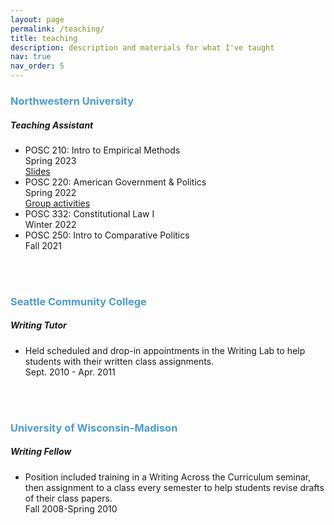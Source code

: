 ```yaml
---
layout: page
permalink: /teaching/
title: teaching
description: description and materials for what I've taught
nav: true
nav_order: 5
---
```


<h3 style="color: #4b9cd3;">Northwestern University</h3>
<!-- Northwestern University -->
<div class="card mt-3">
  <div class="p-3">
    <div class="row">
      <div class="col-sm-10">
        <h5 id="comp311" class="card-title">Teaching Assistant</h5>
      </div>
    </div>
    <ul class="card-text list-group list-group-flush">
      <li class="list-group-item">
        <div class="row">
          <div class="col-sm-6">
            POSC 210: Intro to Empirical Methods
          </div>
          <div class="col-sm-3">
            Spring 2023
          </div>
          <div class="col-sm-3">
            <a href="/teaching/intro-empirics">Slides</a>
          </div>
        </div>
      </li>
       <li class="list-group-item">
        <div class="row">
          <div class="col-sm-6">
            POSC 220: American Government & Politics
          </div>
          <div class="col-sm-3">
            Spring 2022
          </div>
          <div class="col-sm-3">
            <a href="/teaching/intro-american">Group activities</a>
          </div>
        </div>
      </li>
      <li class="list-group-item">
        <div class="row">
          <div class="col-sm-6">
            POSC 332: Constitutional Law I
          </div>
          <div class="col-sm-3">
            Winter 2022
          </div>
          <div class="col-sm-3">
          </div>
        </div>
      </li>
      <li class="list-group-item">
        <div class="row">
          <div class="col-sm-6">
            POSC 250: Intro to Comparative Politics
          </div>
          <div class="col-sm-3">
            Fall 2021
          </div>
          <div class="col-sm-3">
          </div>
        </div>
      </li>
    </ul>
  </div>
</div>      
<br>
<br>
<h3 style="color: #4b9cd3;">Seattle Community College</h3>
<!-- Seattle Community College -->
<div class="card mt-3">
  <div class="p-3">
    <div class="row">
      <div class="col-sm-10">
        <h5 id="comp311" class="card-title">Writing Tutor</h5>
      </div>
    </div>
    <ul class="card-text font-weight-light list-group list-group-flush">
      <li class="list-group-item">
        <div class="row">
          <div class="col-sm-9">
            Held scheduled and drop-in appointments in the Writing Lab to help students with their written class assignments.
          </div>
          <div class="col-sm-3">
            Sept. 2010 - Apr. 2011
          </div>
        </div>
      </li>
    </ul>
      </div>
    </div>
<br>
<br>
<h3 style="color: #4b9cd3;">University of Wisconsin-Madison</h3>
<!-- UW-Madison -->
<div class="card mt-3">
  <div class="p-3">
    <div class="row">
      <div class="col-sm-10">
        <h5 id="comp311" class="card-title">Writing Fellow</h5>
      </div>
    </div>
    <ul class="card-text font-weight-light list-group list-group-flush">
      <li class="list-group-item">
        <div class="row">
          <div class="col-sm-9">
            Position included training in a Writing Across the Curriculum seminar, then assignment to a class every semester to help students revise drafts of their class papers.
          </div>
          <div class="col-sm-3">
            Fall 2008-Spring 2010
          </div>
        </div>
      </li>
    </ul>
  </div>
</div>
